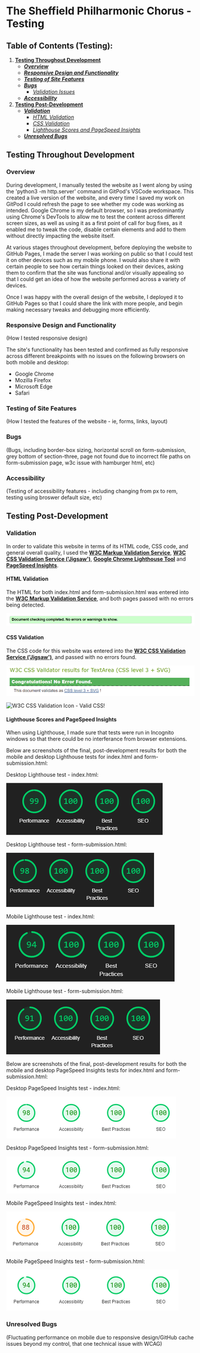 # **The Sheffield Philharmonic Chorus - Testing**

## **Table of Contents (Testing):**
1. [**Testing Throughout Development**](#testing-throughout-development)
    * [***Overview***](#overview)
    * [***Responsive Design and Functionality***](#responsive-design-and-functionality)
    * [***Testing of Site Features***](#testing-of-site-features)
    * [***Bugs***](#bugs)
        * [*Validation Issues*](#validation-issues)
    * [***Accessibility***](#accessibility)
1. [**Testing Post-Development**](#testing-post-development)
    * [***Validation***](#validation)
        * [*HTML Validation*](#html-validation)
        * [*CSS Validation*](#css-validation)
        * [*Lighthouse Scores and PageSpeed Insights*](#lighthouse-scores-and-pagespeed-insights)
    * [***Unresolved Bugs***](#unresolved-bugs)

## **Testing Throughout Development**

### **Overview**

During development, I manually tested the website as I went along by using the 'python3 -m http.server' command in GitPod's VSCode workspace. This created a live version of the website, and every time I saved my work on GitPod I could refresh the page to see whether my code was working as intended. Google Chrome is my default browser, so I was predominantly using Chrome's DevTools to allow me to test the content across different screen sizes, as well as using it as a first point of call for bug fixes, as it enabled me to tweak the code, disable certain elements and add to them without directly impacting the website itself. 

At various stages throughout development, before deploying the website to GitHub Pages, I made the server I was working on public so that I could test it on other devices such as my mobile phone. I would also share it with certain people to see how certain things looked on their devices, asking them to confirm that the site was functional and/or visually appealing so that I could get an idea of how the website performed across a variety of devices.

Once I was happy with the overall design of the website, I deployed it to GitHub Pages so that I could share the link with more people, and begin making necessary tweaks and debugging more efficiently.

### **Responsive Design and Functionality**

(How I tested responsive design)

The site's functionality has been tested and confirmed as fully responsive across different breakpoints with no issues on the following browsers on both mobile and desktop:

* Google Chrome
* Mozilla Firefox
* Microsoft Edge
* Safari

### **Testing of Site Features**

(How I tested the features of the website - ie, forms, links, layout)

### **Bugs**

(Bugs, including border-box sizing, horizontal scroll on form-submission, grey bottom of section-three, page not found due to incorrect file paths on form-submission page, w3c issue with hamburger html, etc)

### **Accessibility**

(Testing of accessibility features - including changing from px to rem, testing using broswer default size, etc)

## **Testing Post-Development**

### **Validation**

In order to validate this website in terms of its HTML code, CSS code, and general overall quality, I used the [**W3C Markup Validation Service**](https://validator.w3.org/), [**W3C CSS Validation Service ('Jigsaw')**](https://jigsaw.w3.org/css-validator/), [**Google Chrome Lighthouse Tool**](https://chrome.google.com/webstore/detail/lighthouse/blipmdconlkpinefehnmjammfjpmpbjk?hl=en) and [**PageSpeed Insights**](https://pagespeed.web.dev/).

#### **HTML Validation**

The HTML for both index.html and form-submission.html was entered into the [**W3C Markup Validation Service**](https://validator.w3.org/), and both pages passed with no errors being detected.

![W3C Markup Validation Service - no errors found](docs/images/w3c-html-pass.PNG)

#### **CSS Validation**

The CSS code for this website was entered into the [**W3C CSS Validation Service ('Jigsaw')**](https://jigsaw.w3.org/css-validator/), and passed with no errors found.

![W3C CSS Validation Service - no errors found](docs/images/w3c-jigsaw-css-pass.PNG)

![W3C CSS Validation Icon - Valid CSS!](http://jigsaw.w3.org/css-validator/images/vcss)

#### **Lighthouse Scores and PageSpeed Insights**

When using Lighthouse, I made sure that tests were run in Incognito windows so that there could be no interferance from browser extensions.

Below are screenshots of the final, post-development results for both the mobile and desktop Lighthouse tests for index.html and form-submission.html:

Desktop Lighthouse test - index.html:

![Desktop Lighthouse test - index.html](docs/images/index-desktop-lighthouse.png)

Desktop Lighthouse test - form-submission.html:

![Desktop Lighthouse test - form-submission.html](docs/images/form-submission-desktop-lighthouse.png)

Mobile Lighthouse test - index.html:

![Mobile Lighthouse test - index.html](docs/images/index-mobile-lighthouse.png)

Mobile Lighthouse test - form-submission.html:

![Mobile Lighthouse test - form-submission.html](docs/images/form-submission-mobile-lighthouse.png)

Below are screenshots of the final, post-development results for both the mobile and desktop PageSpeed Insights tests for index.html and form-submission.html:

Desktop PageSpeed Insights test - index.html:

![Desktop PageSpeed Insights test - index.html](docs/images/index-pagespeed-insight-desktop.png)

Desktop PageSpeed Insights test - form-submission.html:

![Desktop PageSpeed Insights test - form-submission.html](docs/images/form-submission-pagespeed-insight-desktop.png)

Mobile PageSpeed Insights test - index.html:

![Mobile PageSpeed Insights test - index.html](docs/images/index-pagespeed-insight-mobile.png)

Mobile PageSpeed Insights test - form-submission.html:

![Mobile PageSpeed Insights test - form-submission.html](docs/images/form-submission-pagespeed-insight-mobile.png)

### Unresolved Bugs

(Fluctuating performance on mobile due to responsive design/GitHub cache issues beyond my control, that one technical issue with WCAG)